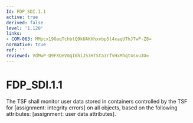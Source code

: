 ```yaml
---
Id: FDP_SDI.1.1
active: true
derived: false
level: '1.120'
links:
- COM-063: MMpcx19OaqTchbtQ9kUAKHhxvbp5l4xaqUThJTwP-Z8=
normative: true
ref: ''
reviewed: VdMwP-Q9FXQeVmqI6hiJ53HTSta3rfvHxMhqt4sxu3U=
---
```


# FDP_SDI.1.1

The TSF shall monitor user data stored in containers controlled by the TSF for [assignment: integrity errors] on all objects, based on the following attributes: [assignment: user data attributes].